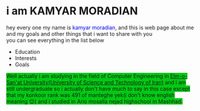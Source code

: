 # i am KAMYAR MORADIAN

<p>
    hey every one my name is<span style="color : blue"> kamyar moradian</span>, and this is web page about me and my goals and other things that i want to share with you<br>
    you can see everything in the list below
</p>

<ul>
    <li>Education</li>
    <li>Interests</li>
    <li>Goals</li>
</ul>
<span style = "background-color : #00C912"> Well actually i am studying in the field of Computer Engineering in <a href = "http://www.iust.ac.ir/en" title = "URL of My Uni WebSite">Elm-o-San'at University(University of Science and Technology of Iran)</a> and i am still undergraduate so i actually don't have much to say in this case except that my konkoor rank was 491 of manteghe yek(i don't     know english meaning &#128522) and i studied in Ario mosalla nejad highschool in Mashhad.</span>
